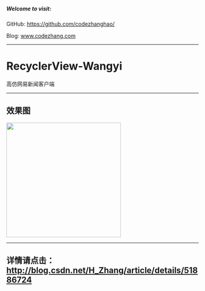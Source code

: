##### Welcome to visit:
GitHub: https://github.com/codezhanghao/

Blog: www.codezhang.com

---

# RecyclerView-Wangyi
高仿网易新闻客户端

---

## 效果图
<div class='row'>
        <img src='./demo.gif' width="300px"/>
</div>

---

## 详情请点击：http://blog.csdn.net/H_Zhang/article/details/51886724

